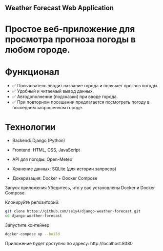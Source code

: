 ## Weather Forecast Web Application
# Простое веб-приложение для просмотра прогноза погоды в любом городе.

# Функционал
- ✅ Пользователь вводит название города и получает прогноз погоды.
- ✅ Удобный и читаемый вывод данных.
- ✅ Автодополнение (подсказки) при вводе города.
- ✅ При повторном посещении предлагается посмотреть погоду в последнем запрошенном городе.

# Технологии
- Backend: Django (Python)

- Frontend: HTML, CSS, JavaScript

- API для погоды: Open-Meteo

- Хранение данных: SQLite (для истории запросов)

- Докеризация: Docker + Docker Compose

Запуск приложения
Убедитесь, что у вас установлены Docker и Docker Compose.

Клонируйте репозиторий:

```bash
git clone https://github.com/se1y4/django-weather-forecast.git  
cd django-weather-forecast  
```
Запустите контейнер:
```bash
docker-compose up --build  
```
Приложение будет доступно по адресу: http://localhost:8080
